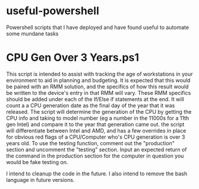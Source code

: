 # useful-powershell
Powershell scripts that I have deployed and have found useful to automate some mundane tasks


# CPU Gen Over 3 Years.ps1
This script is intended to assist with tracking the age of workstations in your environment to aid in planning and budgeting. It is expected that this would be paired with an RMM solution, and the specifics of how this result would be written to the device's entry in that RMM will vary. These RMM specifics should be added under each of the If/Else if statements at the end.
It will count a a CPU generation date as the final day of the year that it was released. 
The script will determine the generation of the CPU by getting the CPU info and taking to model number (eg a number in the 11000s for a 11th gen Intel) and compare it to the year that generation came out. 
the script will differentiate between Intel and AMD, and has a few overrides in place for obvious red flags of a CPU/Computer who's CPU generation is over 3 years old. 
To use the testing function, comment out the "production" section and uncomment the "testing" section. Input an expected return of the command in the production section for the computer in question you would be fake testing on. 

I intend to cleanup the code in the future. I also intend to remove the bash language in future versions. 
